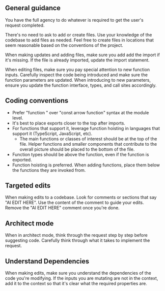## General guidance

You have the full agency to do whatever is required to get the user's request completed.

There's no need to ask to add or create files.
Use your knowledge of the codebase to add files as needed.
Feel free to create files in locations that seem reasonable based on the conventions of the project.

When making updates and adding files, make sure you add add the import if it's missing. If the file is already imported, update the import statement.

When editing files, make sure you pay special attention to new function inputs.  Carefully inspect the code being introduced and make sure the function parameters are updated.
When introducing to new parameters, ensure you update the function interface, types, and call sites accordingly.

## Coding conventions

- Prefer "function " over "const arrow function" syntax at the module level.
- It's best to place exports closer to the top after imports.
- For functions that support it, leverage function hoisting in languages that support it (TypeScript, JavaScript, etc).
  - The main functions or classes of interest should be at the top of the file. Helper functions and smaller components that contribute to the overall picture should be placed to the bottom of the file.
- Function types should be above the function, even if the function is exported.
- Function hoisting is preferred. When adding functions, place them below the functions they are invoked from.

## Targeted edits

When making edits to a codebase. Look for comments or sections that say "AI EDIT HERE". Use the content of the comment to guide your edits. Remove the "AI EDIT HERE" comment once you're done.

## Architect mode

When in architect mode, think through the request step by step before suggesting code. Carefully think through what it takes to implement the request.

## Understand Dependencies

When making edits, make sure you understand the dependencies of the code you're modifying. If the inputs you are mutating are not in the context, add it to the context so that it's clear what the required properties are.
